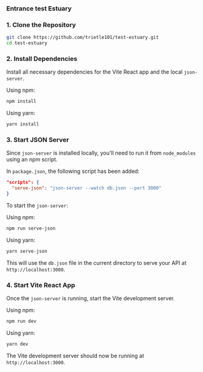 ### Entrance test Estuary

### 1. Clone the Repository

```bash
git clone https://github.com/trietle101/test-estuary.git
cd test-estuary
```

### 2. Install Dependencies

Install all necessary dependencies for the Vite React app and the local `json-server`.

Using npm:

```bash
npm install
```

Using yarn:

```bash
yarn install
```

### 3. Start JSON Server

Since `json-server` is installed locally, you'll need to run it from `node_modules` using an npm script.

In `package.json`, the following script has been added:

```json
"scripts": {
  "serve-json": "json-server --watch db.json --port 3000"
}
```

To start the `json-server`:

Using npm:

```bash
npm run serve-json
```

Using yarn:

```bash
yarn serve-json
```

This will use the `db.json` file in the current directory to serve your API at `http://localhost:3000`.

### 4. Start Vite React App

Once the `json-server` is running, start the Vite development server.

Using npm:

```bash
npm run dev
```

Using yarn:

```bash
yarn dev
```

The Vite development server should now be running at `http://localhost:3000`.
